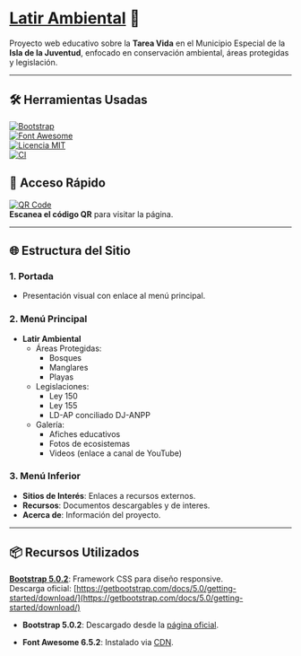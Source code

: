 # [Latir Ambiental](https://isladelascotorras.github.io/latir_ambiental/) 🌱

Proyecto web educativo sobre la **Tarea Vida** en el Municipio Especial de la **Isla de la Juventud**, enfocado en conservación ambiental, áreas protegidas y legislación.

---

## 🛠️ Herramientas Usadas

[![Bootstrap][Bootstrap-badge]][Bootstrap-url]  
[![Font Awesome][FortAwesome-badge]][FortAwesome-url]  
[![Licencia MIT][mit-badge]][mit-url]  
[![CI][actions-badge]][actions-url]

[Bootstrap-badge]: https://img.shields.io/badge/Bootstrap-5.0.2-7952B3.svg?logo=bootstrap
[Bootstrap-url]: https://getbootstrap.com/docs/5.0/getting-started/download/
[FortAwesome-badge]: https://img.shields.io/badge/Font_Awesome-6.5.2-528DD7.svg?logo=fontawesome
[FortAwesome-url]: https://fontawesome.com/v6/docs/web/setup/get-started
[mit-badge]: https://img.shields.io/badge/license-MIT-blue.svg
[mit-url]: https://github.com/isladelascotorras/latir_ambiental/blob/main/LICENSE
[actions-badge]: https://github.com/isladelascotorras/latir_ambiental/workflows/CI/badge.svg
[actions-url]: https://github.com/isladelascotorras/latir_ambiental/actions

## 📱 Acceso Rápido

[![QR Code](https://isladelascotorras.github.io/latir_ambiental/images/qrcode-monkey.png)](https://isladelascotorras.github.io/latir_ambiental/)  
**Escanea el código QR** para visitar la página.

---

## 🌐 Estructura del Sitio

### 1. **Portada**

- Presentación visual con enlace al menú principal.

### 2. **Menú Principal**

- **Latir Ambiental**
  - Áreas Protegidas:
    - Bosques
    - Manglares
    - Playas
  - Legislaciones:
    - Ley 150
    - Ley 155
    - LD-AP conciliado DJ-ANPP
  - Galería:
    - Afiches educativos
    - Fotos de ecosistemas
    - Videos (enlace a canal de YouTube)

### 3. **Menú Inferior**

- **Sitios de Interés**: Enlaces a recursos externos.
- **Recursos**: Documentos descargables y de interes.
- **Acerca de**: Información del proyecto.

---

## 📦 Recursos Utilizados

**[Bootstrap 5.0.2](https://getbootstrap.com/docs/5.0/getting-started/download/)**: Framework CSS para diseño responsive.  
Descarga oficial: [https://getbootstrap.com/docs/5.0/getting-started/download/](https://getbootstrap.com/docs/5.0/getting-started/download/)

<!-- : https://getbootstrap.com/docs/5.0/getting-started/download/ -->
<!-- https://fontawesome.com/v6.5.2/how-to-use/on-the-web/setup/getting-started -->

- **Bootstrap 5.0.2**: Descargado desde la [página oficial](https://getbootstrap.com/docs/5.0/getting-started/download/).

- **Font Awesome 6.5.2**: Instalado via [CDN](https://fontawesome.com/v6/docs/web/setup/get-started).
